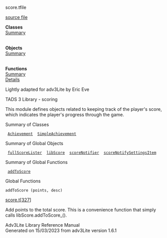 ---
---
<span class="title">score.t</span><span class="type">file</span>

[source file](../source/score.t.html)

**Classes**  
[Summary](#_ClassSummary_)  
 

**Objects**  
[Summary](#_ObjectSummary_)  
 

**Functions**  
[Summary](#_FunctionSummary_)  
[Details](#_Functions_)

<div class="fdesc">

Lightly adapted for adv3Lite by Eric Eve

TADS 3 Library - scoring

This module defines objects related to keeping track of the player's
score, which indicates the player's progress through the game.

</div>

<span id="_ClassSummary_"></span>

<div class="mjhd">

<span class="hdln">Summary of Classes</span>  

</div>

` `[`Achievement`](../object/Achievement.html)`  `[`SimpleAchievement`](../object/SimpleAchievement.html)`  `
<span id="_ObjectSummary_"></span>

<div class="mjhd">

<span class="hdln">Summary of Global Objects</span>  

</div>

` `[`fullScoreLister`](../object/fullScoreLister.html)`  `[`libScore`](../object/libScore.html)`  `[`scoreNotifier`](../object/scoreNotifier.html)`  `[`scoreNotifySettingsItem`](../object/scoreNotifySettingsItem.html)`  `
<span id="FunctionSummary_"></span>

<div class="mjhd">

<span class="hdln">Summary of Global Functions</span>  

</div>

` `[`addToScore`](#addToScore)`  `

<span id="_Functions_"></span>

<div class="mjhd">

<span class="hdln">Global Functions</span>  

</div>

<span id="addToScore"></span>

`addToScore (points, desc)`

[score.t](../file/score.t.html)\[[327](../source/score.t.html#327)\]

<div class="desc">

Add points to the total score. This is a convenience function that
simply calls libScore.addToScore\_().

</div>

<div class="ftr">

Adv3Lite Library Reference Manual  
Generated on 15/03/2023 from adv3Lite version 1.6.1

</div>
